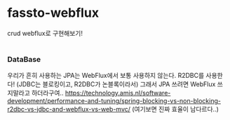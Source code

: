 # fassto-webflux
crud webflux로 구현해보기!
<br/></br>


### DataBase
우리가 흔히 사용하는 JPA는 WebFlux에서 보통 사용하지 않는다. R2DBC를 사용한다! (JDBC는 블로킹이고, R2DBC가 논블록이라서) 그래서 JPA 쓰려면 WebFlux 쓰지말라고 하더라구여.. 
https://technology.amis.nl/software-development/performance-and-tuning/spring-blocking-vs-non-blocking-r2dbc-vs-jdbc-and-webflux-vs-web-mvc/
(여기보면 진짜 효율이 남다르다..)


